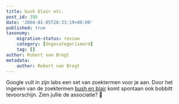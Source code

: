 ```yaml
---
title: bush blair etc.
post_id: 395
date: '2004-01-05T20:33:19+00:00'
published: true
taxonomy:
    migration-status: review
    category: [Ongecategoriseerd]
    tag: []
author: Robert van Bregt
metadata:
    author: Robert van Bregt
---
```

Google vult in zijn labs een set van zoektermen voor je aan. Door het ingeven van de zoektermen [bush en blair](http://labs.google.com/sets?q1=bush&q2=blair) komt spontaan ook bobbitt tevoorschijn. Zien jullie de associatie? 🙂